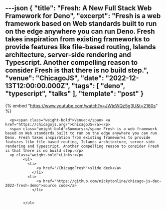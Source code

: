---json
{
  "title": "Fresh: A New Full Stack Web Framework for Deno",
  "excerpt": "Fresh is a web framework based on Web standards built to run on the edge anywhere you can run Deno. Fresh takes inspiration from existing frameworks to provide features like file-based routing, Islands architecture, server-side rendering and Typescript. Another compelling reason to consider Fresh is that there is no build step.",
  "venue": "ChicagoJS",
  "date": "2022-12-13T12:00:00.000Z",
  "tags": [
    "deno",
    "typescript",
    "talks"
  ],
  "template": "post"
}
---

{% embed "https://www.youtube.com/watch?v=JWjcWQz5g3U&t=2160s" %}
      
      <p><span class="weight-bold">Venue:</span> <a href="https://chicagojs.org/">ChicagoJS</a></p>
      <span class="weight-bold">Summary:</span> Fresh is a web framework based on Web standards built to run on the edge anywhere you can run Deno. Fresh takes inspiration from existing frameworks to provide features like file-based routing, Islands architecture, server-side rendering and Typescript. Another compelling reason to consider Fresh is that there is no build step.</p>
      <p class="weight-bold">Links:</p>
            <ul>
              <li>
                  <a href="/ChicagoFresh">slide deck</a>
                </li>
              <li>
                  <a href="https://github.com/nickytonline/chicago-js-dec-2022-fresh-demo">source code</a>
                </li>

              
            </ul>
